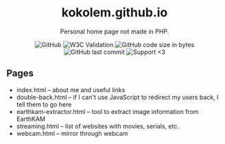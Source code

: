<h1 align="center">kokolem.github.io</h1>

<div align="center">
  
  Personal home page not made in PHP.
  
  ![GitHub](https://img.shields.io/github/license/kokolem/kokolem.github.io)
  ![W3C Validation](https://img.shields.io/w3c-validation/html?targetUrl=https%3A%2F%2Fkokolem.github.io)
  ![GitHub code size in bytes](https://img.shields.io/github/languages/code-size/kokolem/kokolem.github.io)
  ![GitHub last commit](https://img.shields.io/github/last-commit/kokolem/kokolem.github.io)
  ![Support <3](https://kokolem.github.io/LGBT-friendly-rainbow.svg)
  
</div>

## Pages
- index.html – about me and useful links
- double-back.html – if I can't use JavaScript to redirect my users back, I tell them to go here
- earthkam-extractor.html – tool to extract image information from EarthKAM
- streaming.html – list of websites with movies, serials, etc.
- webcam.html – mirror through webcam
